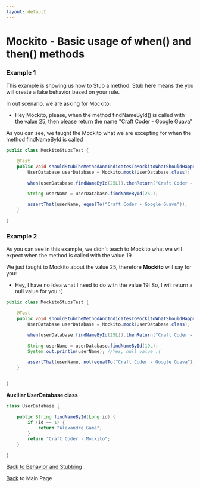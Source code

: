 ```yaml
---
layout: default
---
```


# Mockito - Basic usage of when() and then() methods

### Example 1

This example is showing us how to Stub a method. Stub here means the you will create a fake behavior based on your rule.

In out scenario, we are asking for Mockito:

- Hey Mockito, please, when the method findNameById() is called with the value 25, then please return the name "Craft Coder - Google Guava"

As you can see, we taught the Mockito what we are excepting for when the method findNameById is called

```java
public class MockitoStubsTest {

	@Test
	public void shouldStubTheMethodAndIndicatesToMockitoWhatShouldHappenWhenTheMethodIsCalledWithSpecificValue() throws Exception {
		UserDatabase userDatabase = Mockito.mock(UserDatabase.class);

		when(userDatabase.findNameById(25L)).thenReturn("Craft Coder - Google Guava");

		String userName = userDatabase.findNameById(25L);

		assertThat(userName, equalTo("Craft Coder - Google Guava"));
	}

}

```

### Example  2

As you can see in this example, we didn't teach to Mockito what we will expect when the method is called with the value 19

We just taught to Mockito about the value 25, therefore **Mockito** will say for you:

- Hey, I have no idea what I need to do with the value 19! So, I will return a null value for you :(

```java
public class MockitoStubsTest {

	@Test
	public void shouldStubTheMethodAndIndicatesToMockitoWhatShouldHappenWhenTheMethodIsCalledWithSpecificValueVerifyingTheWrongValue() throws Exception {
		UserDatabase userDatabase = Mockito.mock(UserDatabase.class);

		when(userDatabase.findNameById(25L)).thenReturn("Craft Coder - Google Guava");

		String userName = userDatabase.findNameById(19L);
		System.out.println(userName); //Yes, null value :(

		assertThat(userName, not(equalTo("Craft Coder - Google Guava")));
	}


}
```

**Auxiliar UserDatabase class**

```java
class UserDatabase {

	public String findNameById(Long id) {
		if (id == 1) {
			return "Alexandre Gama";
		}
		return "Craft Coder - Mockito";
	}

}
```


[Back to Behavior and Stubbing](mockito-behavior-and-stubbing)

[Back](/mockito-crafting-code) to Main Page

